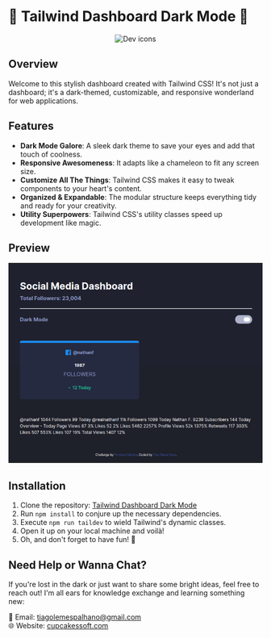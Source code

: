 # 🌙 Tailwind Dashboard Dark Mode 🚀

<p align="center">
  <img src="https://skillicons.dev/icons?i=css,tailwind" alt="Dev icons" />
</p>

## Overview

Welcome to this stylish dashboard created with Tailwind CSS! It's not just a dashboard; it's a dark-themed, customizable, and responsive wonderland for web applications.

## Features

- **Dark Mode Galore**: A sleek dark theme to save your eyes and add that touch of coolness.
- **Responsive Awesomeness**: It adapts like a chameleon to fit any screen size.
- **Customize All The Things**: Tailwind CSS makes it easy to tweak components to your heart's content.
- **Organized & Expandable**: The modular structure keeps everything tidy and ready for your creativity.
- **Utility Superpowers**: Tailwind CSS's utility classes speed up development like magic.

## Preview

<p align="center">
  <img src="1.png" alt="Website" />
</p>

## Installation

1. Clone the repository: [Tailwind Dashboard Dark Mode](https://github.com/tiagoskaterock/tailwind-dashboard-darkmode)
2. Run `npm install` to conjure up the necessary dependencies.
3. Execute `npm run taildev` to wield Tailwind's dynamic classes.
4. Open it up on your local machine and voilà!
5. Oh, and don't forget to have fun! 🎉

## Need Help or Wanna Chat?

If you're lost in the dark or just want to share some bright ideas, feel free to reach out! I'm all ears for knowledge exchange and learning something new:

📧 Email: tiagolemespalhano@gmail.com <br>
🌐 Website: [cupcakessoft.com](https://cupcakessoft.com)
